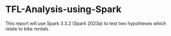 # TFL-Analysis-using-Spark
This report will use Spark 3.3.2 (Spark 2023a) to test two hypotheses which relate to bike rentals.
